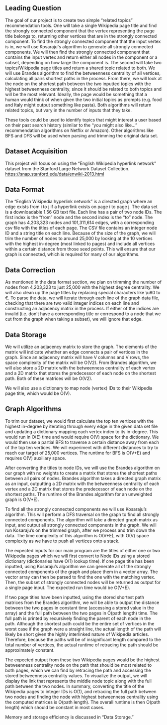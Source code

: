 ## Leading Question 

The goal of our project is to create two simple “related topics” recommendation tools. One will take a single Wikipedia page title and find the strongly connected component that the vertex representing the page title belongs to, returning other vertices that are in the strongly connected component. To find the strongly connected component that the input vertex is in, we will use Kosaraju's algorithm to generate all strongly connected components. We will then find the strongly connected component that contains the input vertex and return either all nodes in the component or a subset, depending on how large the component is. The second will take two topics/Wikipedia page titles and return a shared topic related to both. We will use Brandes algorithm to find the betweenness centrality of all vertices, calculating all pairs shortest paths in the process. From there, we will look at the node on the shortest path between the two inputted topics with the highest betweenness centrality, since it should be related to both topics and will be the most relevant. Ideally, the page would be something that a human would think of when given the two initial topics as prompts (e.g. food and Italy might output something like pasta). Both algorithms will return related topics, but vary in the number of inputs that they take. 

These tools could be used to identify topics that might interest a user based on their past search history (similar to the “you might also like…” recommendation algorithms on Netflix or Amazon). Other algorithms like BFS and DFS will be used when parsing and trimming the original data set. 

## Dataset Acquisition
This project will focus on using the “English Wikipedia hyperlink network” dataset from the Stanford Large Network Dataset Collection. 
https://snap.stanford.edu/data/enwiki-2013.html

## Data Format

The “English Wikipedia hyperlink network” is a directed graph where an edge exists from i to j if a hyperlink exists on page i to page j. 
The data set is a downloadable 1.56 GB text file. Each line has a pair of two node IDs. The first index is the “from” node and the second index is the “to” node. The graph has 4,203,323 nodes and 101,311,614 edges, with a corresponding csv file with the titles of each page. The CSV file contains an integer node ID and a string title on each line. Because of the size of the graph, we will trim the number of nodes to around 25,000 by looking at the 10 vertices with the highest in-degree (most linked to pages) and include all vertices within a certain distance from those seed points. This will ensure that our graph is connected, which is required for many of our algorithms. 
## Data Correction
As mentioned in the data format section, we plan on trimming the number of nodes from 4,203,323 to just 25,000 with the highest degree centrality. We will also clean up the page titles by replacing special characters like \u80 to €. To parse the data, we will iterate through each line of the graph data file, checking that there are two valid integer indices on each line and constructing an adjacency matrix in the process. If either of the indices are invalid (i.e. don’t have a corresponding title or correspond to a node that we cut from the graph when taking a subset), we will ignore that edge. 

## Data Storage
We will utilize an adjacency matrix to store the graph. The elements of the matrix will indicate whether an edge connects a pair of vertices in the graph. Since an adjacency matrix will have V columns and V rows, the space complexity of the matrix will be O(V2). From Brandes algorithm, we will also store a 2D matrix with the betweenness centrality of each vertex and a 2D matrix that stores the predecessor of each node on the shortest path. Both of these matrices will be O(V2). 

We will also use a dictionary to map node (vertex) IDs to their Wikipedia page title, which would be O(V).

## Graph Algorithms 

To trim our dataset, we would first calculate the top ten vertices with the highest in-degree by iterating through every edge in the given data set file and updating a dictionary mapping each vertex index to its in-degree. This would run in O(E) time and would require O(V) space for the dictionary. We would then use a partial BFS to traverse a certain distance away from each of the top ten vertices. We will experiment with different distances to try to reach our target of 25,000 vertices. The runtime for BFS is O(V+E) and requires O(V) auxiliary space.

After converting the titles to node IDs, we will use the Brandes algorithm on our graph with no weights to create a matrix that stores the shortest paths between all pairs of nodes. Brandes algorithm takes a directed graph matrix as an input, outputting a 2D matrix with the betweenness centrality of each vertex and a 2D matrix that stores the predecessor of each node on the shortest paths. The runtime of the Brandes algorithm for an unweighted graph is O(V*E).

To find all the strongly connected components we will use Kosaraju’s algorithm. This will perform a DFS traversal on the graph to find all strongly connected components. The algorithm will take a directed graph matrix as input, and output all strongly connected components in the graph. We will run Kosaraju’s on the trimmed graph, after we process and trim down the data. The time complexity of this algorithm is O(V+E), with O(V) space complexity as we have to push all vertices onto a stack. 

The expected inputs for our main program are the titles of either one or two Wikipedia pages which we will first convert to Node IDs using a stored dictionary (dictionaries have O(1) lookup time). If one page title has been inputted, using Kosaraju’s algorithm we can generate all of the strongly connected components of the graph and place them in a vector array. The vector array can then be parsed to find the one with the matching vertex. Then, the subset of strongly connected nodes will be returned as output for a single page input. The expected run time would be O(V+E).

If two page titles have been inputted, using the stored shortest path matrices from the Brandes algorithm, we will be able to output the distance between the two pages in constant time (accessing a stored value in the array) and the full path between the two pages in O(path length) time. The full path is printed by recursively finding the parent of each node in the path. Although the shortest path could be the entire set of vertices in the worst case if the graph were a straight line, the actual length of the path will likely be short given the highly interlinked nature of Wikipedia articles. Therefore, because the paths will be of insignificant length compared to the total number of vertices, the actual runtime of retracing the path should be approximately constant. 

The expected output from these two Wikipedia pages would be the highest betweenness centrality node on the path that should be most related to both pages, which we can find by retracing the path and accessing the stored betweenness centrality values. To visualize the output, we will display the link that represents the middle node topic along with the full path between the two nodes. In summary, converting the title of the Wikipedia pages to integer IDs is O(1), and retracing the full path between two nodes and finding the node with highest betweenness centrality using the computed matrices is O(path length). The overall runtime is then O(path length) which should be constant in most cases. 

Memory and storage efficiency is discussed in “Data Storage.”
